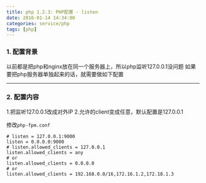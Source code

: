 ```yaml
---
title: php 1.2.3: PHP配置 - listen
date: 2016-01-14 14:34:00
categories: service/php
tags: [php]
---
```


### 1. 配置背景
以前都是把php和nginx放在同一个服务器上，所以php监听127.0.0.1没问题
如果要把php服务器单独起来的话，就需要做如下配置

---

### 2. 配置内容
1.把监听127.0.0.1改成对外IP
2.允许的client变成任意，默认配置是127.0.0.1

修改`php-fpm.conf`
```
# listen = 127.0.0.1:9000
listen = 0.0.0.0:9000
# listen.allowed_clients = 127.0.0.1
listen.allowed_clients = any
# or
listen.allowed_clients = 0.0.0.0
# or
listen.allowed_clients = 192.168.0.0/16,172.16.1.2,172.18.1.3
```
